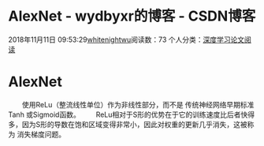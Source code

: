 # AlexNet - wydbyxr的博客 - CSDN博客
2018年11月11日 09:53:29[whitenightwu](https://me.csdn.net/wydbyxr)阅读数：73
个人分类：[深度学习论文阅读](https://blog.csdn.net/wydbyxr/article/category/7151097)
# AlexNet
  使用ReLu（整流线性单位）作为非线性部分，而不是 传统神经网络早期标准Tanh 或Sigmoid函数。
  ReLu相对于S形的优势在于它的训练速度比后者快得多，因为S形的导数在饱和区域变得非常小，因此对权重的更新几乎消失，这被称为  消失梯度问题。
